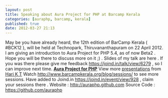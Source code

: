 ```yaml
---
layout: post
title: Speaking about Aura Project for PHP at Barcamp Kerala
categories: [auraphp, barcamp, kerala]
published: true
date: 2012-03-27 21:13
---
```

May be you have already heard, the 12th edition of BarCamp Kerala ( \#BCK12 ), will be held at Technopark, Thiruvananthapuram on 22 April 2012.  I am giving an introduction to Aura Project for PHP 5.4, as of now Beta2 . Hope you will be there to discuss more on it ;) .  Slides of my talk are here . If you was there please give me feedback https://joind.in/talk/view/6279 , so I can improve next time.  **[Aura Project for PHP](http://www.slideshare.net/harikt/aura-project-for-php "Aura Project for PHP")** View more [presentations](http://www.slideshare.net/) from [Hari K T](http://www.slideshare.net/harikt) Watch http://www.barcampkerala.org/blog/sessions/ to see more sessions.  Have added to Joind.in https://joind.in/event/view/928 , claim your sessions there .  Website : http://auraphp.github.com  Source Code : https://github.com/auraphp   
